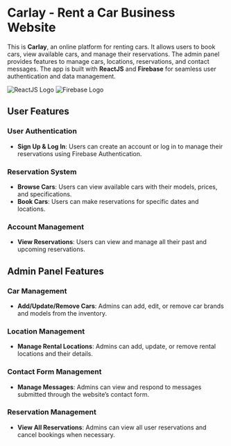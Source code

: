 # Carlay - Rent a Car Business Website

This is **Carlay**, an online platform for renting cars. It allows users to book cars, view available cars, and manage their reservations. The admin panel provides features to manage cars, locations, reservations, and contact messages. The app is built with **ReactJS** and **Firebase** for seamless user authentication and data management.

![ReactJS Logo](https://upload.wikimedia.org/wikipedia/commons/a/a7/React-icon.svg) ![Firebase Logo](https://upload.wikimedia.org/wikipedia/commons/0/0d/Firebase_Logo.png)

## User Features

### User Authentication
- **Sign Up & Log In**: Users can create an account or log in to manage their reservations using Firebase Authentication.

### Reservation System
- **Browse Cars**: Users can view available cars with their models, prices, and specifications.
- **Book Cars**: Users can make reservations for specific dates and locations.

### Account Management
- **View Reservations**: Users can view and manage all their past and upcoming reservations.

## Admin Panel Features

### Car Management
- **Add/Update/Remove Cars**: Admins can add, edit, or remove car brands and models from the inventory.

### Location Management
- **Manage Rental Locations**: Admins can add, update, or remove rental locations and their details.

### Contact Form Management
- **Manage Messages**: Admins can view and respond to messages submitted through the website’s contact form.

### Reservation Management
- **View All Reservations**: Admins can view all user reservations and cancel bookings when necessary.
